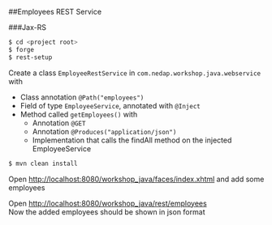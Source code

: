 ##Employees REST Service

###Jax-RS

```bash
$ cd <project root>
$ forge
$ rest-setup
```
Create a class `EmployeeRestService` in `com.nedap.workshop.java.webservice` with 
 
* Class annotation `@Path("employees")`
* Field of type `EmployeeService`, annotated with `@Inject`
* Method called `getEmployees()` with
	* Annotation `@GET`
	* Annotation `@Produces("application/json")`
	* Implementation that calls the findAll method on the injected EmployeeService

```bash
$ mvn clean install
```
	
Open <http://localhost:8080/workshop_java/faces/index.xhtml> and add some employees

Open <http://localhost:8080/workshop_java/rest/employees>  
Now the added employees should be shown in json format



